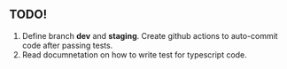 ## TODO!
1. Define branch **dev** and **staging**. Create github actions to auto-commit code after passing tests.
2. Read documnetation on how to write test for typescript code.
